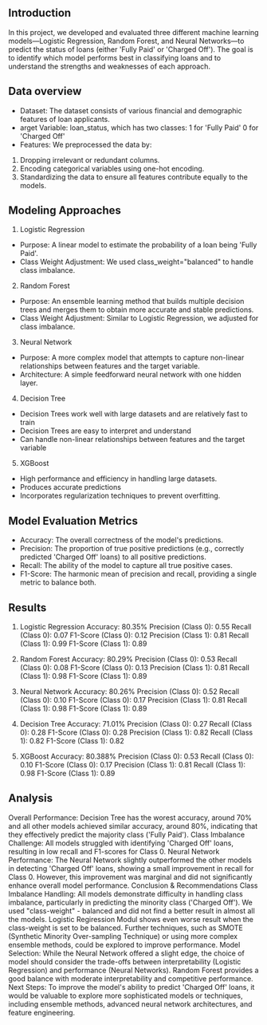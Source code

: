 ## Introduction
In this project, we developed and evaluated three different machine learning models—Logistic Regression, Random Forest, and Neural Networks—to predict the status of loans (either 'Fully Paid' or 'Charged Off'). The goal is to identify which model performs best in classifying loans and to understand the strengths and weaknesses of each approach.

## Data overview 

- Dataset: The dataset consists of various financial and demographic features of loan applicants.
- arget Variable: loan_status, which has two classes:
1 for 'Fully Paid'
0 for 'Charged Off'
- Features: We preprocessed the data by:
1. Dropping irrelevant or redundant columns.
2. Encoding categorical variables using one-hot encoding.
3. Standardizing the data to ensure all features contribute equally to the models.

## Modeling Approaches

1. Logistic Regression
- Purpose: A linear model to estimate the probability of a loan being 'Fully Paid'.
- Class Weight Adjustment: We used class_weight="balanced" to handle class imbalance.

2. Random Forest
- Purpose: An ensemble learning method that builds multiple decision trees and merges them to obtain more accurate and stable predictions.
- Class Weight Adjustment: Similar to Logistic Regression, we adjusted for class imbalance.

3. Neural Network
- Purpose: A more complex model that attempts to capture non-linear relationships between features and the target variable.
- Architecture: A simple feedforward neural network with one hidden layer.

4. Decision Tree
- Decision Trees work well with large datasets and are relatively fast to train
- Decision Trees are easy to interpret and understand
- Can handle non-linear relationships between features and the target variable

5. XGBoost
- High performance and efficiency in handling large datasets.
- Produces accurate predictions
- Incorporates regularization techniques to prevent overfitting.

## Model Evaluation Metrics

- Accuracy: The overall correctness of the model's predictions.
- Precision: The proportion of true positive predictions (e.g., correctly predicted 'Charged Off' loans) to all positive predictions.
- Recall: The ability of the model to capture all true positive cases.
- F1-Score: The harmonic mean of precision and recall, providing a single metric to balance both.

## Results
1. Logistic Regression
Accuracy: 80.35%
Precision (Class 0): 0.55
Recall (Class 0): 0.07
F1-Score (Class 0): 0.12
Precision (Class 1): 0.81
Recall (Class 1): 0.99
F1-Score (Class 1): 0.89

2. Random Forest
Accuracy: 80.29%
Precision (Class 0): 0.53
Recall (Class 0): 0.08
F1-Score (Class 0): 0.13
Precision (Class 1): 0.81
Recall (Class 1): 0.98
F1-Score (Class 1): 0.89

3. Neural Network
Accuracy: 80.26%
Precision (Class 0): 0.52
Recall (Class 0): 0.10
F1-Score (Class 0): 0.17
Precision (Class 1): 0.81
Recall (Class 1): 0.98
F1-Score (Class 1): 0.89

4. Decision Tree
Accuracy: 71.01%
Precision (Class 0): 0.27
Recall (Class 0): 0.28
F1-Score (Class 0): 0.28
Precision (Class 1): 0.82
Recall (Class 1): 0.82
F1-Score (Class 1): 0.82

5. XGBoost
Accuracy: 80.388%
Precision (Class 0): 0.53
Recall (Class 0): 0.10
F1-Score (Class 0): 0.17
Precision (Class 1): 0.81
Recall (Class 1): 0.98
F1-Score (Class 1): 0.89

## Analysis
Overall Performance: Decision Tree has the worest accuracy, around 70% and all other models achieved similar accuracy, around 80%, indicating that they effectively predict the majority class ('Fully Paid'). 
Class Imbalance Challenge: All models struggled with identifying 'Charged Off' loans, resulting in low recall and F1-scores for Class 0.
Neural Network Performance: The Neural Network slightly outperformed the other models in detecting 'Charged Off' loans, showing a small improvement in recall for Class 0. However, this improvement was marginal and did not significantly enhance overall model performance.
Conclusion & Recommendations
Class Imbalance Handling: All models demonstrate difficulty in handling class imbalance, particularly in predicting the minority class ('Charged Off'). We used "class-weight" - balanced and did not find a better result in almost all the models. Logistic Regiression Modul shows even worse result when the class-weight is set to be balanced. Further techniques, such as SMOTE (Synthetic Minority Over-sampling Technique) or using more complex ensemble methods, could be explored to improve performance.
Model Selection: While the Neural Network offered a slight edge, the choice of model should consider the trade-offs between interpretability (Logistic Regression) and performance (Neural Networks). Random Forest provides a good balance with moderate interpretability and competitive performance.
Next Steps: To improve the model's ability to predict 'Charged Off' loans, it would be valuable to explore more sophisticated models or techniques, including ensemble methods, advanced neural network architectures, and feature engineering.

